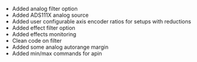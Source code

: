 - Added analog filter option
- Added ADS111X analog source
- Added user configurable axis encoder ratios for setups with reductions
- Added effect filter option
- Added effects monitoring
- Clean code on filter
- Added some analog autorange margin
- Added min/max commands for apin
